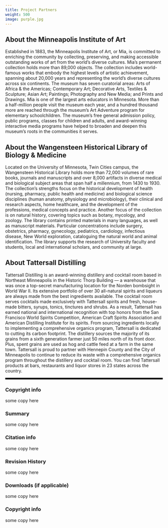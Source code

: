 ```yaml
---
title: Project Partners
weight: 500
image: purple.jpg
---
```


## About the Minneapolis Institute of Art ##
Established in 1883, the Minneapolis Institute of Art, or Mia, is committed to enriching the community by collecting, preserving, and making accessible outstanding works of art from the world’s diverse cultures. Mia’s permanent collection holds more than 89,000 objects. The collection includes world-famous works that embody the highest levels of artistic achievement, spanning about 20,000 years and representing the world’s diverse cultures across six continents. The museum has seven curatorial areas: Arts of Africa & the Americas; Contemporary Art; Decorative Arts, Textiles & Sculpture; Asian Art; Paintings; Photography and New Media; and Prints and Drawings. Mia is one of the largest arts educators in Minnesota. More than a half-million people visit the museum each year, and a hundred thousand more are reached through the museum’s Art Adventure program for elementary schoolchildren. The museum’s free general admission policy, public programs, classes for children and adults, and award-winning interactive media programs have helped to broaden and deepen this museum’s roots in the communities it serves.

## About the Wangensteen Historical Library of Biology & Medicine ##
Located on the University of Minnesota, Twin Cities campus, the Wangensteen Historical Library holds more than 72,000 volumes of rare books, journals and manuscripts and over 8,000 artifacts in diverse medical and biological subject areas that span half a millennium, from 1430 to 1930. The collection’s strengths focus on the historical development of health (nursing, pharmacy, public health and medicine) and biological science disciplines (human anatomy, physiology and microbiology), their clinical and research aspects, home healthcare, and the development of the professions, medical concepts and practice. Another focus of the collection is on natural history, covering topics such as botany, mycology, and zoology. The library contains printed materials in many languages, as well as manuscript materials. Particular concentrations include surgery, obstetrics, pharmacy, gynecology, pediatrics, cardiology, infectious disease, New World exploration, cataloguing the natural world and animal identification. The library supports the research of University faculty and students, local and international scholars, and community at large.

## About Tattersall Distilling ##
Tattersall Distilling is an award-winning distillery and cocktail room based in Northeast Minneapolis in the Historic Thorp Building — a warehouse that was once a top-secret manufacturing location for the Norden bombsight in World War II.  Its extensive portfolio of over 30 all-natural spirits and liqueurs are always made from the best ingredients available. The cocktail room serves cocktails made exclusively with Tattersall spirits and fresh, house-made bitters, syrups, tonics, tinctures and shrubs.  As a result, Tattersall has earned national and international recognition with top honors from the San Francisco World Spirits Competition, American Craft Spirits Association and American Distilling Institute for its spirits.  From
sourcing ingredients locally to implementing a comprehensive organics program, Tattersall is dedicated to cutting its carbon footprint. The distillery sources the majority of its grains from a sixth generation farmer just 50 miles north of its front door. Plus, spent grains are used as hog and cattle feed at a farm in the same town.  Tattersall is proud to partner with Hennepin County and the City of Minneapolis to continue to reduce its waste with a comprehensive organics program throughout the distillery and cocktail room.  You can find Tattersall products at bars, restaurants and liquor stores in 23 states across the country.

<hr style="border: 2px solid black;" />


###  Copyright info ###
some copy here

### Summary ###
some copy here

### Citation info ###
some copy here

### Revision History ###
some copy here

### Downloads (if applicable) ###
some copy here

###  Copyright info ###
some copy here
